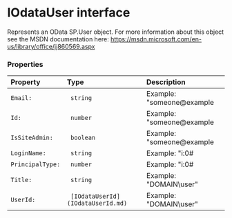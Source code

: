 # IOdataUser interface

Represents an OData SP.User object. For more information about this object 
see the MSDN documentation here: 
https://msdn.microsoft.com/en-us/library/office/jj860569.aspx



### Properties

| Property	   | Type	| Description|
|:-------------|:-------|:-----------|
|`Email:`      |` string` | Example: "someone@example |
|`Id:`      |` number` | Example: "someone@example |
|`IsSiteAdmin:`      |` boolean` | Example: "someone@example |
|`LoginName:`      |` string` | Example: "i:0# |
|`PrincipalType:`      |` number` | Example: "i:0# |
|`Title:`      |` string` | Example: "DOMAIN\user" |
|`UserId:`      |` [IOdataUserId](IOdataUserId.md)` | Example: "DOMAIN\user" |




